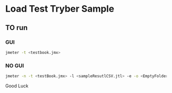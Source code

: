 # Load Test Tryber Sample 

## TO run

###  GUI

```BASH
jmeter -t <testbook.jmx>
```

###  NO GUI 
```BASH 
jmeter -n -t <testBook.jmx> -l <sampleResutlCSV.jtl> -e -o <EmptyFolderForHTMLReport>
```

Good Luck 
